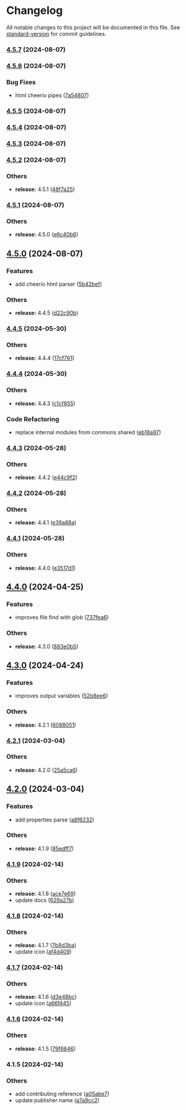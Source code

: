 # Changelog

All notable changes to this project will be documented in this file. See [standard-version](https://github.com/conventional-changelog/standard-version) for commit guidelines.

### [4.5.7](https://github.com/alelltech/azdo-not-only-yaml-parse/compare/v4.5.6...v4.5.7) (2024-08-07)

### [4.5.6](https://github.com/alelltech/azdo-not-only-yaml-parse/compare/v4.5.5...v4.5.6) (2024-08-07)


### Bug Fixes

* html cheerio pipes ([7a54807](https://github.com/alelltech/azdo-not-only-yaml-parse/commit/7a54807dfca6f2d0592233f91fd99ea14d7b7bab))

### [4.5.5](https://github.com/alelltech/azdo-not-only-yaml-parse/compare/v4.5.4...v4.5.5) (2024-08-07)

### [4.5.4](https://github.com/alelltech/azdo-not-only-yaml-parse/compare/v4.5.3...v4.5.4) (2024-08-07)

### [4.5.3](https://github.com/alelltech/azdo-not-only-yaml-parse/compare/v4.5.2...v4.5.3) (2024-08-07)

### [4.5.2](https://github.com/alelltech/azdo-not-only-yaml-parse/compare/v4.5.1...v4.5.2) (2024-08-07)


### Others

* **release:** 4.5.1 ([48f7a25](https://github.com/alelltech/azdo-not-only-yaml-parse/commit/48f7a25685a52df4752baba693180bb38213b235))

### [4.5.1](https://github.com/alelltech/azdo-not-only-yaml-parse/compare/v4.5.0...v4.5.1) (2024-08-07)


### Others

* **release:** 4.5.0 ([e6c40b6](https://github.com/alelltech/azdo-not-only-yaml-parse/commit/e6c40b6e394327e742cca01bcf6772b9f80d5532))

## [4.5.0](https://github.com/alelltech/azdo-not-only-yaml-parse/compare/v4.4.5...v4.5.0) (2024-08-07)


### Features

* add cheerio html parser ([5b42bef](https://github.com/alelltech/azdo-not-only-yaml-parse/commit/5b42befc2b368d697818c5ef1d3f0bcd77947656))


### Others

* **release:** 4.4.5 ([d22c90b](https://github.com/alelltech/azdo-not-only-yaml-parse/commit/d22c90bba4e97d979431bed7e2de587cecfb5d12))

### [4.4.5](https://github.com/alelltech/azdo-not-only-yaml-parse/compare/v4.4.4...v4.4.5) (2024-05-30)


### Others

* **release:** 4.4.4 ([17cf761](https://github.com/alelltech/azdo-not-only-yaml-parse/commit/17cf761164d22b53ccc5c650c18a4589d07356f7))

### [4.4.4](https://github.com/alelltech/azdo-not-only-yaml-parse/compare/v4.4.3...v4.4.4) (2024-05-30)


### Others

* **release:** 4.4.3 ([c1cf855](https://github.com/alelltech/azdo-not-only-yaml-parse/commit/c1cf855d98f1e127fd4f4b224a47b64101141d35))


### Code Refactoring

* replace internal modules from commons shared ([eb18a97](https://github.com/alelltech/azdo-not-only-yaml-parse/commit/eb18a97cde730adf90bd2974f694676345cef2e0))

### [4.4.3](https://github.com/alelltech/azdo-not-only-yaml-parse/compare/v4.4.2...v4.4.3) (2024-05-28)


### Others

* **release:** 4.4.2 ([e44c9f2](https://github.com/alelltech/azdo-not-only-yaml-parse/commit/e44c9f2c20923fb088f69f17ec10c7b7b7e0efd8))

### [4.4.2](https://github.com/alelltech/azdo-not-only-yaml-parse/compare/v4.4.1...v4.4.2) (2024-05-28)


### Others

* **release:** 4.4.1 ([e39a88a](https://github.com/alelltech/azdo-not-only-yaml-parse/commit/e39a88ac8e514d826d8906e332712b8884c05420))

### [4.4.1](https://github.com/alelltech/azdo-not-only-yaml-parse/compare/v4.4.0...v4.4.1) (2024-05-28)


### Others

* **release:** 4.4.0 ([e3517d1](https://github.com/alelltech/azdo-not-only-yaml-parse/commit/e3517d1bcc65f4318c417be107119b0212f5e860))

## [4.4.0](https://github.com/alelltech/azdo-not-only-yaml-parse/compare/v4.3.0...v4.4.0) (2024-04-25)


### Features

* improves file find with glob ([737fea6](https://github.com/alelltech/azdo-not-only-yaml-parse/commit/737fea602a5b17b944c92b7bcb64f60266a73bb2))


### Others

* **release:** 4.3.0 ([883e0b5](https://github.com/alelltech/azdo-not-only-yaml-parse/commit/883e0b5755d7cbba3ce6b03c03748648eb419b63))

## [4.3.0](https://github.com/alelltech/azdo-not-only-yaml-parse/compare/v4.2.1...v4.3.0) (2024-04-24)


### Features

* improves output variables ([52b8ee6](https://github.com/alelltech/azdo-not-only-yaml-parse/commit/52b8ee6b6c25b1cf6db3e9fe127f2a0c2c1da0d1))


### Others

* **release:** 4.2.1 ([6088051](https://github.com/alelltech/azdo-not-only-yaml-parse/commit/60880519d95648c646fff745596fb96817c4ba37))

### [4.2.1](https://github.com/alelltech/azdo-not-only-yaml-parse/compare/v4.2.0...v4.2.1) (2024-03-04)


### Others

* **release:** 4.2.0 ([25a5ca6](https://github.com/alelltech/azdo-not-only-yaml-parse/commit/25a5ca6d6d4d4f0641c2fbecb34a58384ee37421))

## [4.2.0](https://github.com/alelltech/azdo-not-only-yaml-parse/compare/v4.1.9...v4.2.0) (2024-03-04)


### Features

* add properties parse ([a8f6232](https://github.com/alelltech/azdo-not-only-yaml-parse/commit/a8f6232edc72353d4c93f845c70c1879f54e43bf))


### Others

* **release:** 4.1.9 ([85edff7](https://github.com/alelltech/azdo-not-only-yaml-parse/commit/85edff7ef23ccd76f5320e5e3a22f7dfda3ec537))

### [4.1.9](https://github.com/alelltech/azdo-not-only-yaml-parse/compare/v4.1.8...v4.1.9) (2024-02-14)


### Others

* **release:** 4.1.8 ([ace7e69](https://github.com/alelltech/azdo-not-only-yaml-parse/commit/ace7e696df8978bc965d9a785c768df1f21b27db))
* update docs ([629a27b](https://github.com/alelltech/azdo-not-only-yaml-parse/commit/629a27bef438ed7163de6c5062ab4c0a351cafd7))

### [4.1.8](https://github.com/alelltech/azdo-not-only-yaml-parse/compare/v4.1.7...v4.1.8) (2024-02-14)


### Others

* **release:** 4.1.7 ([7b9d3ba](https://github.com/alelltech/azdo-not-only-yaml-parse/commit/7b9d3ba9c5a0d5e4e67e30e0b1b7f0dc345318aa))
* update icon ([af4d409](https://github.com/alelltech/azdo-not-only-yaml-parse/commit/af4d409d297ea55f531f4cd1ee1d24d45842c990))

### [4.1.7](https://github.com/alelltech/azdo-not-only-yaml-parse/compare/v4.1.6...v4.1.7) (2024-02-14)


### Others

* **release:** 4.1.6 ([d3e48bc](https://github.com/alelltech/azdo-not-only-yaml-parse/commit/d3e48bc35c421850b4276ee54afea13ff0794061))
* update icon ([a66f445](https://github.com/alelltech/azdo-not-only-yaml-parse/commit/a66f4450db049db5c436c52bf7c78fa6a530f947))

### [4.1.6](https://github.com/alelltech/azdo-not-only-yaml-parse/compare/v4.1.5...v4.1.6) (2024-02-14)


### Others

* **release:** 4.1.5 ([79f6646](https://github.com/alelltech/azdo-not-only-yaml-parse/commit/79f664697148c29fc4b4b18f99693a400231d6c4))

### 4.1.5 (2024-02-14)


### Others

* add contributing reference ([a05abe7](https://github.com/alelltech/azdo-not-only-yaml-parse/commit/a05abe7381a86fc12b06e63639c0f51ea896ee69))
* update publisher name ([a7a9cc2](https://github.com/alelltech/azdo-not-only-yaml-parse/commit/a7a9cc29bbf7ea7cc4cc3ff4c0db48967518c86f))

